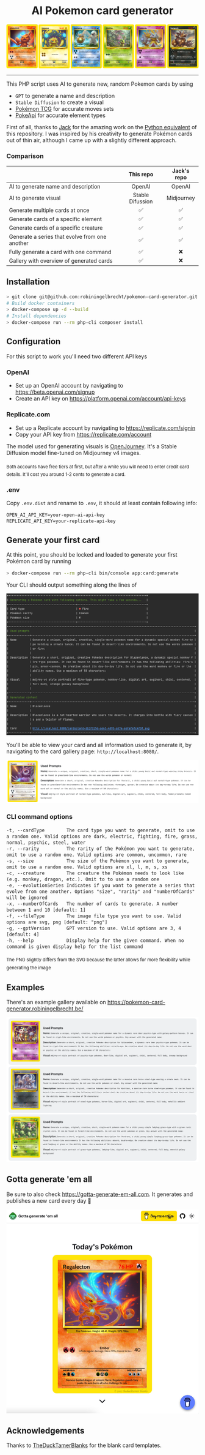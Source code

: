 <h1 align="center">AI Pokemon card generator</h1>

<p align="center">
  <img src="https://github.com/robiningelbrecht/pokemon-card-generator/raw/master/readme/banner.png" alt="Banner">
</p>

---

This PHP script uses AI to generate new, random Pokemon cards by using 
 - `GPT` to generate a name and description
 - `Stable Diffusion` to create a visual
 - [Pokémon TCG](https://github.com/PokemonTCG/pokemon-tcg-data) for accurate moves sets
 - [PokeApi](https://pokeapi.co/) for accurate element types

First of all, thanks to [Jack](https://github.com/pixegami) for the amazing work 
on the [Python equivalent](https://github.com/pixegami/pokemon-card-generator) of
this repository. I was inspired by his creativity to generate Pokémon cards out of thin air, 
although I came up with a slightly different approach.

### Comparison

|                                                |     This repo    | Jack's repo |
|------------------------------------------------|:----------------:|:-----------:|
| AI to generate name and description            |      OpenAI      |    OpenAI   |
| AI to generate visual                          | Stable Difussion |  Midjourney |
| Generate multiple cards at once                |         ✅        |      ✅      |
| Generate cards of a specific element           |         ✅        |      ✅      |
| Generate cards of a specific creature          |         ✅        |      ✅      |
| Generate a series that evolve from one another |         ✅        |      ✅      |
| Fully generate a card with one command         |         ✅        |      ❌      |
| Gallery with overview of generated cards       |         ✅        |      ❌      |

## Installation

```bash
> git clone git@github.com:robiningelbrecht/pokemon-card-generator.git
# Build docker containers
> docker-compose up -d --build
# Install dependencies
> docker-compose run --rm php-cli composer install
```

## Configuration

For this script to work you'll need two different API keys

### OpenAI

* Set up an OpenAI account by navigating to https://beta.openai.com/signup
* Create an API key on https://platform.openai.com/account/api-keys

### Replicate.com

* Set up a Replicate account by navigating to https://replicate.com/signin
* Copy your API key from https://replicate.com/account

The model used for generating visuals is [OpenJourney](https://replicate.com/prompthero/openjourney).
It's a Stable Diffusion model fine-tuned on Midjourney v4 images.

<sub>Both accounts have free tiers at first, but after a while you will need to enter
credit card details. It'll cost you around 1-2 cents to generate a card.</sub>

### .env

Copy `.env.dist` and rename to `.env`, it should at least contain following info:

```dotenv
OPEN_AI_API_KEY=your-open-ai-api-key
REPLICATE_API_KEY=your-replicate-api-key
```

## Generate your first card

At this point, you should be locked and loaded to generate your first Pokémon card by running

```bash
> docker-compose run --rm php-cli bin/console app:card:generate
```

Your CLI should output something along the lines of

<img src="https://github.com/robiningelbrecht/pokemon-card-generator/raw/master/readme/cli-output.png" alt="CLI output">

You'll be able to view your card and all information used to generate it, 
by navigating to the card gallery page: `http://localhost:8080/`.

<img src="https://github.com/robiningelbrecht/pokemon-card-generator/raw/master/readme/example-generated-card.png" alt="Example">

### CLI command options

```
-t, --cardType        The card type you want to generate, omit to use a random one. Valid options are dark, electric, fighting, fire, grass, normal, psychic, steel, water
-r, --rarity          The rarity of the Pokémon you want to generate, omit to use a random one. Valid options are common, uncommon, rare
-s, --size            The size of the Pokémon you want to generate, omit to use a random one. Valid options are xl, l, m, s, xs
-c, --creature        The creature the Pokémon needs to look like (e.g. monkey, dragon, etc.). Omit to to use a random one
-e, --evolutionSeries Indicates if you want to generate a series that evolve from one another. Options "size", "rarity" and "numberOfCards" will be ignored
-x, --numberOfCards   The number of cards to generate. A number between 1 and 10 [default: 1]
-f, --fileType        The image file type you want to use. Valid options are svg, png [default: "png"]
-g, --gptVersion      GPT version to use. Valid options are 3, 4 [default: 4]
-h, --help            Display help for the given command. When no command is given display help for the list command
```

<sub>The PNG slightly differs from the SVG because the latter allows for more flexibility while generating the image<sub>

## Examples

There's an example gallery available on https://pokemon-card-generator.robiningelbrecht.be/

<img src="https://github.com/robiningelbrecht/pokemon-card-generator/raw/master/readme/gallery-example.png" alt="Gallery">

## Gotta generate 'em all

Be sure to also check https://gotta-generate-em-all.com. 
It generates and publishes a new card every day 🥳

<img src="https://github.com/robiningelbrecht/pokemon-card-generator/raw/master/readme/gotta-generate-em-all.jpeg" alt="Gotta generate 'em all">

## Acknowledgements

Thanks to [TheDuckTamerBlanks](https://www.deviantart.com/katarawaterbender) for the blank card templates.
